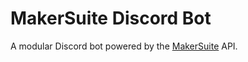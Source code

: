 # MakerSuite Discord Bot

A modular Discord bot powered by the [MakerSuite](https://makersuite.google.com) API.

